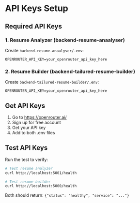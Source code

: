 # API Keys Setup

## Required API Keys

### 1. Resume Analyzer (backend-resume-anaalyser)
Create `backend-resume-anaalyser/.env`:
```
OPENROUTER_API_KEY=your_openrouter_api_key_here
```

### 2. Resume Builder (backend-tailured-resume-builder)  
Create `backend-tailured-resume-builder/.env`:
```
OPENROUTER_API_KEY=your_openrouter_api_key_here
```

## Get API Keys

1. Go to https://openrouter.ai/
2. Sign up for free account
3. Get your API key
4. Add to both .env files

## Test API Keys

Run the test to verify:
```bash
# Test resume analyzer
curl http://localhost:5001/health

# Test resume builder  
curl http://localhost:5000/health
```

Both should return: `{"status": "healthy", "service": "..."}`
